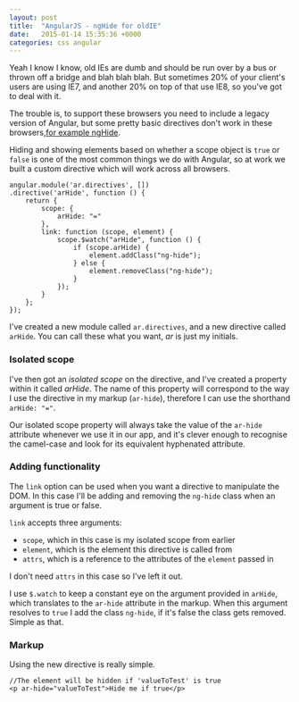 ```yaml
---
layout: post
title:  "AngularJS - ngHide for oldIE"
date:   2015-01-14 15:35:36 +0000
categories: css angular
---
```

Yeah I know I know, old IEs are dumb and should be run over by a bus or thrown off a bridge and blah blah blah. But sometimes 20% of your client's users are using IE7, and another 20% on top of that use IE8, so you've got to deal with it.

The trouble is, to support these browsers you need to include a legacy version of Angular, but some pretty basic directives don't work in these browsers,[for example ngHide](https://github.com/angular/angular.js/commit/c785267eb8780d8b7658ef93ebb5ebddd566294d).

Hiding and showing elements based on whether a scope object is `true` or `false` is one of the most common things we do with Angular, so at work we built a custom directive which will work across all browsers.

    angular.module('ar.directives', [])
    .directive('arHide', function () {
        return {
            scope: {
                arHide: "="
            },
            link: function (scope, element) {
                scope.$watch("arHide", function () {
                    if (scope.arHide) {
                        element.addClass("ng-hide");
                    } else {
                        element.removeClass("ng-hide");
                    }
                });
            }
        };
    });

I've created a new module called `ar.directives`, and a new directive called `arHide`. You can call these what you want, *ar* is just my initials.

### Isolated scope

I've then got an *isolated scope* on the directive, and I've created a property within it called *arHide*. The name of this property will correspond to the way I use the directive in my markup (`ar-hide`), therefore I can use the shorthand `arHide: "="`.

Our isolated scope property will always take the value of the `ar-hide` attribute whenever we use it in our app, and it's clever enough to recognise the camel-case and look for its equivalent hyphenated attribute.

### Adding functionality

The `link` option can be used when you want a directive to manipulate the DOM. In this case I'll be adding and removing the `ng-hide` class when an argument is true or false.

`link` accepts three arguments:

* `scope`, which in this case is my isolated scope from earlier
* `element`, which is the element this directive is called from
* `attrs`, which is a reference to the attributes of the `element` passed in

I don't need `attrs` in this case so I've left it out.

I use `$.watch` to keep a constant eye on the argument provided in `arHide`, which translates to the `ar-hide` attribute in the markup. When this argument resolves to `true` I add the class `ng-hide`, if it's false the class gets removed. Simple as that.

### Markup

Using the new directive is really simple.

    //The element will be hidden if 'valueToTest' is true
    <p ar-hide="valueToTest">Hide me if true</p>
